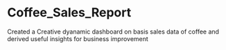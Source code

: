 # Coffee_Sales_Report
Created a Creative  dyanamic dashboard on basis sales data of coffee and derived useful insights for business improvement
